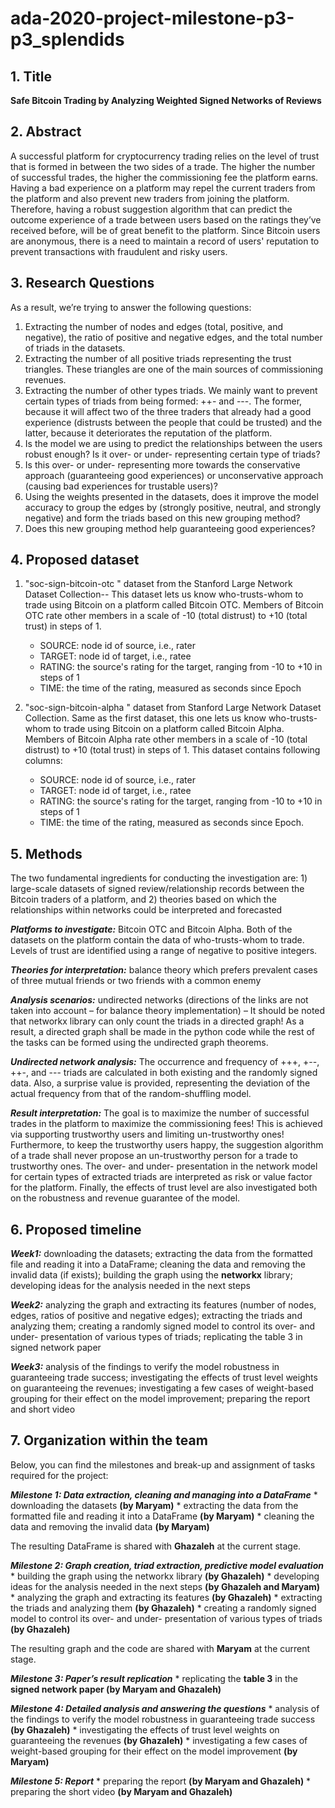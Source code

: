 # ada-2020-project-milestone-p3-p3_splendids

## 1.	Title
**Safe Bitcoin Trading by Analyzing Weighted Signed Networks of Reviews**

## 2.	Abstract
A successful platform for cryptocurrency trading relies on the level of trust that is formed in between the two sides of a trade. The higher the number of successful trades, the higher the commissioning fee the platform earns. Having a bad experience on a platform may repel the current traders from the platform and also prevent new traders from joining the platform. Therefore, having a robust suggestion algorithm that can predict the outcome experience of a trade between users based on the ratings they’ve received before, will be of great benefit to the platform.
Since Bitcoin users are anonymous, there is a need to maintain a record of users' reputation to prevent transactions with fraudulent and risky users.

## 3.	Research Questions
As a result, we’re trying to answer the following questions:

1) Extracting the number of nodes and edges (total, positive, and negative), the ratio of positive and negative edges, and the total number of triads in the datasets.
2) Extracting the number of all positive triads representing the trust triangles. These triangles are one of the main sources of commissioning revenues.
3) Extracting the number of other types triads. We mainly want to prevent certain types of triads from being formed: ++- and ---. The former, because it will affect two of the three traders that already had a good experience (distrusts between the people that could be trusted) and the latter, because it deteriorates the reputation of the platform.
4) Is the model we are using to predict the relationships between the users robust enough? Is it over- or under- representing certain type of triads?
5) Is this over- or under- representing more towards the conservative approach (guaranteeing good experiences) or unconservative approach (causing bad experiences for trustable users)?
6) Using the weights presented in the datasets, does it improve the model accuracy to group the edges by (strongly positive, neutral, and strongly negative) and form the triads based on this new grouping method?
7) Does this new grouping method help guaranteeing good experiences?

## 4.	Proposed dataset

1)	"soc-sign-bitcoin-otc " dataset from the Stanford Large Network Dataset Collection-- This dataset lets us know who-trusts-whom to trade using Bitcoin on a platform called Bitcoin OTC. Members of Bitcoin OTC rate other members in a scale of -10 (total distrust) to +10 (total trust) in steps of 1.
	* SOURCE: node id of source, i.e., rater
	* TARGET: node id of target, i.e., ratee
	* RATING: the source's rating for the target, ranging from -10 to +10 in steps of 1
	* TIME: the time of the rating, measured as seconds since Epoch
	
2)	"soc-sign-bitcoin-alpha " dataset from Stanford Large Network Dataset Collection. Same as the first dataset, this one lets us know who-trusts-whom to trade using Bitcoin on a platform called Bitcoin Alpha. Members of Bitcoin Alpha rate other members in a scale of -10 (total distrust) to +10 (total trust) in steps of 1. This dataset contains following columns:
	* SOURCE: node id of source, i.e., rater
	* TARGET: node id of target, i.e., ratee
	* RATING: the source's rating for the target, ranging from -10 to +10 in steps of 1
	* TIME: the time of the rating, measured as seconds since Epoch. 

## 5.	Methods
The two fundamental ingredients for conducting the investigation are: 1) large-scale datasets of signed review/relationship records between the Bitcoin traders of a platform, and 2) theories based on which the relationships within networks could be interpreted and forecasted

***Platforms to investigate:*** Bitcoin OTC and Bitcoin Alpha. Both of the datasets on the platform contain the data of who-trusts-whom to trade. Levels of trust are identified using a range of negative to positive integers.

***Theories for interpretation:*** balance theory which prefers prevalent cases of three mutual friends or two friends with a common enemy

***Analysis scenarios:*** undirected networks (directions of the links are not taken into account – for balance theory implementation) – It should be noted that networkx library can only count the triads in a directed graph! As a result, a directed graph shall be made in the python code while the rest of the tasks can be formed using the undirected graph theorems.

***Undirected network analysis:*** The occurrence and frequency of +++, +--, ++-, and --- triads are calculated in both existing and the randomly signed data. Also, a surprise value is provided, representing the deviation of the actual frequency from that of the random-shuffling model.

***Result interpretation:*** The goal is to maximize the number of successful trades in the platform to maximize the commissioning fees! This is achieved via supporting trustworthy users and limiting un-trustworthy ones! Furthermore, to keep the trustworthy users happy, the suggestion algorithm of a trade shall never propose an un-trustworthy person for a trade to trustworthy ones. The over- and under- presentation in the network model for certain types of extracted triads are interpreted as risk or value factor for the platform. Finally, the effects of trust level are also investigated both on the robustness and revenue guarantee of the model.
## 6.	Proposed timeline
***Week1:*** downloading the datasets; extracting the data from the formatted file and reading it into a DataFrame; cleaning the data and removing the invalid data (if exists); building the graph using the **networkx** library; developing ideas for the analysis needed in the next steps

***Week2:*** analyzing the graph and extracting its features (number of nodes, edges, ratios of positive and negative edges); extracting the triads and analyzing them; creating a randomly signed model to control its over- and under- presentation of various types of triads; replicating the table 3 in signed network paper

***Week3:*** analysis of the findings to verify the model robustness in guaranteeing trade success; investigating the effects of trust level weights on guaranteeing the revenues; investigating a few cases of weight-based grouping for their effect on the model improvement; preparing the report and short video

## 7.	Organization within the team
Below, you can find the milestones and break-up and assignment of tasks required for the project:

***Milestone 1: Data extraction, cleaning and managing into a DataFrame***
	* downloading the datasets **(by Maryam)**
	* extracting the data from the formatted file and reading it into a DataFrame **(by Maryam)**
	* cleaning the data and removing the invalid data **(by Maryam)**

The resulting DataFrame is shared with **Ghazaleh** at the current stage.


***Milestone 2: Graph creation, triad extraction, predictive model evaluation***
	* building the graph using the networkx library **(by Ghazaleh)**
	* developing ideas for the analysis needed in the next steps **(by Ghazaleh and Maryam)**
	* analyzing the graph and extracting its features **(by Ghazaleh)**
	* extracting the triads and analyzing them **(by Ghazaleh)**
	* creating a randomly signed model to control its over- and under- presentation of various types of triads **(by Ghazaleh)**

The resulting graph and the code are shared with **Maryam** at the current stage.


***Milestone 3: Paper’s result replication***
	* replicating the **table 3** in the **signed network paper (by Maryam and Ghazaleh)**


***Milestone 4: Detailed analysis and answering the questions***
	* analysis of the findings to verify the model robustness in guaranteeing trade success **(by Ghazaleh)**
	* investigating the effects of trust level weights on guaranteeing the revenues **(by Ghazaleh)**
	* investigating a few cases of weight-based grouping for their effect on the model improvement **(by Maryam)**
	
	
***Milestone 5: Report***
	* preparing the report **(by Maryam and Ghazaleh)**
	* preparing the short video **(by Maryam and Ghazaleh)**



